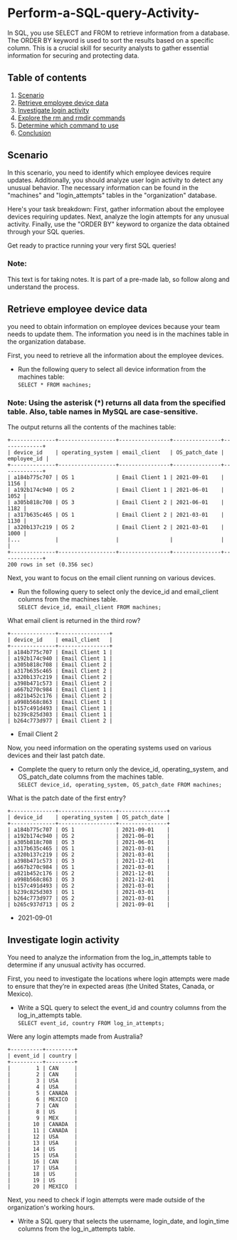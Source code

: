 # Perform-a-SQL-query-Activity-
In SQL, you use SELECT and FROM to retrieve information from a database. The ORDER BY keyword is used to sort the results based on a specific column. This is a crucial skill for security analysts to gather essential information for securing and protecting data.


## Table of contents

1. [Scenario](#scenario)
2. [Retrieve employee device data](#retrieve)
3. [Investigate login activity](#investigate)
4. [Explore the rm and rmdir commands](#evenmorecomands)
5. [Determine which command to use](#comandstouse)
6. [Conclusion](#conclusion)

## Scenario <a name="scenario">
In this scenario, you need to identify which employee devices require updates. Additionally, you should analyze user login activity to detect any unusual behavior. The necessary information can be found in the "machines" and "login_attempts" tables in the "organization" database.

Here's your task breakdown: First, gather information about the employee devices requiring updates. Next, analyze the login attempts for any unusual activity. Finally, use the "ORDER BY" keyword to organize the data obtained through your SQL queries.

Get ready to practice running your very first SQL queries!

### Note:  
This text is for taking notes. It is part of a pre-made lab, so follow along and understand the process.

## Retrieve employee device data <a name="retrieve">
you need to obtain information on employee devices because your team needs to update them. The information you need is in the machines table in the organization database.

First, you need to retrieve all the information about the employee devices.

- Run the following query to select all device information from the machines table:  
`SELECT *
FROM machines;`

### Note: Using the asterisk (*) returns all data from the specified table. Also, table names in MySQL are case-sensitive.

The output returns all the contents of the machines table:

    +--------------+------------------+----------------+---------------+-------------+
    | device_id    | operating_system | email_client   | OS_patch_date | employee_id |
    +--------------+------------------+----------------+---------------+-------------+
    | a184b775c707 | OS 1             | Email Client 1 | 2021-09-01    |        1156 |
    | a192b174c940 | OS 2             | Email Client 1 | 2021-06-01    |        1052 |
    | a305b818c708 | OS 3             | Email Client 2 | 2021-06-01    |        1182 |
    | a317b635c465 | OS 1             | Email Client 2 | 2021-03-01    |        1130 |
    | a320b137c219 | OS 2             | Email Client 2 | 2021-03-01    |        1000 |
    |...           |                  |                |               |             |
    +--------------+------------------+----------------+---------------+-------------+
    200 rows in set (0.356 sec)

Next, you want to focus on the email client running on various devices.

- Run the following query to select only the device_id and email_client columns from the machines table.  
`SELECT device_id, email_client FROM machines;`

What email client is returned in the third row?  

    +--------------+----------------+
    | device_id    | email_client   |
    +--------------+----------------+
    | a184b775c707 | Email Client 1 |
    | a192b174c940 | Email Client 1 |
    | a305b818c708 | Email Client 2 |
    | a317b635c465 | Email Client 2 |
    | a320b137c219 | Email Client 2 |
    | a398b471c573 | Email Client 2 |
    | a667b270c984 | Email Client 1 |
    | a821b452c176 | Email Client 2 |
    | a998b568c863 | Email Client 1 |
    | b157c491d493 | Email Client 1 |
    | b239c825d303 | Email Client 1 |
    | b264c773d977 | Email Client 2 |

- Email Client 2

Now, you need information on the operating systems used on various devices and their last patch date.

- Complete the query to return only the device_id, operating_system, and OS_patch_date columns from the machines table.  
`SELECT device_id, operating_system, OS_patch_date FROM machines;`

What is the patch date of the first entry?

    +--------------+------------------+---------------+
    | device_id    | operating_system | OS_patch_date |
    +--------------+------------------+---------------+
    | a184b775c707 | OS 1             | 2021-09-01    |
    | a192b174c940 | OS 2             | 2021-06-01    |
    | a305b818c708 | OS 3             | 2021-06-01    |
    | a317b635c465 | OS 1             | 2021-03-01    |
    | a320b137c219 | OS 2             | 2021-03-01    |
    | a398b471c573 | OS 3             | 2021-12-01    |
    | a667b270c984 | OS 1             | 2021-03-01    |
    | a821b452c176 | OS 2             | 2021-12-01    |
    | a998b568c863 | OS 3             | 2021-12-01    |
    | b157c491d493 | OS 2             | 2021-03-01    |
    | b239c825d303 | OS 1             | 2021-03-01    |
    | b264c773d977 | OS 2             | 2021-03-01    |
    | b265c937d713 | OS 2             | 2021-09-01    |

- 2021-09-01

## Investigate login activity <a name="investigate">
You need to analyze the information from the log_in_attempts table to determine if any unusual activity has occurred.

First, you need to investigate the locations where login attempts were made to ensure that they’re in expected areas (the United States, Canada, or Mexico).

- Write a SQL query to select the event_id and country columns from the log_in_attempts table.  
`SELECT event_id, country FROM log_in_attempts;`

Were any login attempts made from Australia?

    +----------+---------+
    | event_id | country |
    +----------+---------+
    |        1 | CAN     |
    |        2 | CAN     |
    |        3 | USA     |
    |        4 | USA     |
    |        5 | CANADA  |
    |        6 | MEXICO  |
    |        7 | CAN     |
    |        8 | US      |
    |        9 | MEX     |
    |       10 | CANADA  |
    |       11 | CANADA  |
    |       12 | USA     |
    |       13 | USA     |
    |       14 | US      |
    |       15 | USA     |
    |       16 | CAN     |
    |       17 | USA     |
    |       18 | US      |
    |       19 | US      |
    |       20 | MEXICO  |  

Next, you need to check if login attempts were made outside of the organization's working hours.

- Write a SQL query that selects the username, login_date, and login_time columns from the log_in_attempts table.
